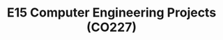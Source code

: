 ---
layout: project_batch
title: E15 Computer Engineering Projects (CO227)
permalink: /2yp/e15/
has_children: true
parent: Computer Engineering Projects (CO227)
batch: e15

default_thumb_image: /data/categories/2yp/thumbnail.jpg
description: This section contains projects conducted by the students after their second year. Usually, these projects are conducted by groups of 3 students, and followed by Agile principles.
---